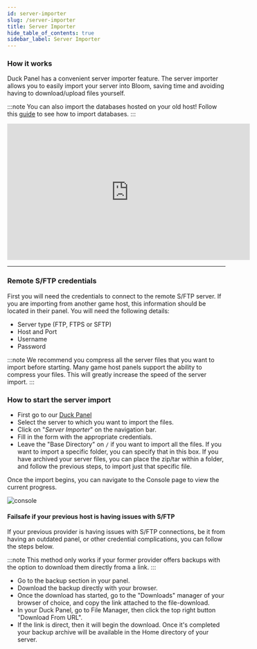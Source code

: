 ```yaml
---
id: server-importer
slug: /server-importer
title: Server Importer
hide_table_of_contents: true
sidebar_label: Server Importer
---
```


### How it works

Duck Panel has a convenient server importer feature. The server importer allows you to easily import your server into Bloom, saving time and avoiding having to download/upload files yourself.

:::note
You can also import the databases hosted on your old host! Follow this [guide](https://docs.bloom.host/databases#importing-mysql-databases) to see how to import databases.
:::

<iframe width="560" height="315" src="https://www.youtube.com/embed/pkaASL6Xros?si=XUdlLLzRMGGoU2bF" title="YouTube video player" frameborder="0" allow="accelerometer; autoplay; clipboard-write; encrypted-media; gyroscope; picture-in-picture; web-share" referrerpolicy="strict-origin-when-cross-origin" allowfullscreen></iframe>

---

### Remote S/FTP credentials
First you will need the credentials to connect to the remote S/FTP server. If you are importing from another game host, this information should be located in their panel. You will need the following details:
- Server type (FTP, FTPS or SFTP)
- Host and Port
- Username
- Password

:::note
We recommend you compress all the server files that you want to import before starting. Many game host panels support the ability to compress your files. This will greatly increase the speed of the server import.
:::

### How to start the server import
- First go to our [Duck Panel](https://mc.bloom.host)
- Select the server to which you want to import the files.
- Click on "*Server Importer*" on the navigation bar.
- Fill in the form with the appropriate credentials.
- Leave the "Base Directory" on `/` if you want to import all the files. If you want to import a specific folder, you can specify that in this box. If you have archived your server files, you can place the zip/tar within a folder, and follow the previous steps, to import just that specific file. 

Once the import begins, you can navigate to the Console page to view the current progress.

![console](/using_the_panel/server-importer/1.png)


#### Failsafe if your previous host is having issues with S/FTP
If your previous provider is having issues with S/FTP connections, be it from having an outdated panel, or other credential complications, you can follow the steps below.

:::note
This method only works if your former provider offers backups with the option to download them directly froma a link.
:::

- Go to the backup section in your panel.
- Download the backup directly with your browser.
- Once the download has started, go to the "Downloads" manager of your browser of choice, and copy the link attached to the file-download.
- In your Duck Panel, go to File Manager, then click the top right button "Download From URL".
- If the link is direct, then it will begin the download. Once it's completed your backup archive will be available in the Home directory of your server.
